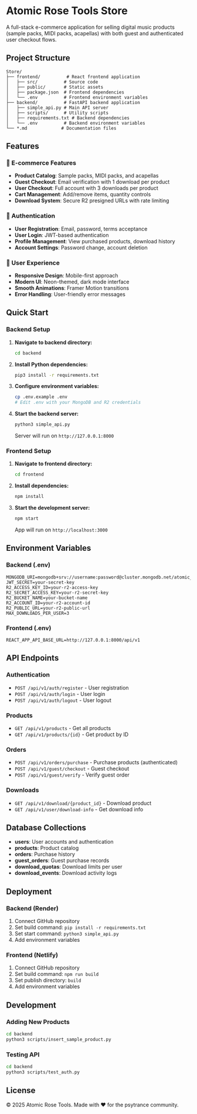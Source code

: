 # Atomic Rose Tools Store

A full-stack e-commerce application for selling digital music products (sample packs, MIDI packs, acapellas) with both guest and authenticated user checkout flows.

## Project Structure

```
Store/
├── frontend/          # React frontend application
│   ├── src/          # Source code
│   ├── public/       # Static assets
│   ├── package.json  # Frontend dependencies
│   └── .env          # Frontend environment variables
├── backend/          # FastAPI backend application
│   ├── simple_api.py # Main API server
│   ├── scripts/      # Utility scripts
│   ├── requirements.txt # Backend dependencies
│   └── .env          # Backend environment variables
└── *.md             # Documentation files
```

## Features

### 🛒 E-commerce Features
- **Product Catalog**: Sample packs, MIDI packs, and acapellas
- **Guest Checkout**: Email verification with 1 download per product
- **User Checkout**: Full account with 3 downloads per product
- **Cart Management**: Add/remove items, quantity controls
- **Download System**: Secure R2 presigned URLs with rate limiting

### 🔐 Authentication
- **User Registration**: Email, password, terms acceptance
- **User Login**: JWT-based authentication
- **Profile Management**: View purchased products, download history
- **Account Settings**: Password change, account deletion

### 🎨 User Experience
- **Responsive Design**: Mobile-first approach
- **Modern UI**: Neon-themed, dark mode interface
- **Smooth Animations**: Framer Motion transitions
- **Error Handling**: User-friendly error messages

## Quick Start

### Backend Setup

1. **Navigate to backend directory:**
   ```bash
   cd backend
   ```

2. **Install Python dependencies:**
   ```bash
   pip3 install -r requirements.txt
   ```

3. **Configure environment variables:**
   ```bash
   cp .env.example .env
   # Edit .env with your MongoDB and R2 credentials
   ```

4. **Start the backend server:**
   ```bash
   python3 simple_api.py
   ```
   Server will run on `http://127.0.0.1:8000`

### Frontend Setup

1. **Navigate to frontend directory:**
   ```bash
   cd frontend
   ```

2. **Install dependencies:**
   ```bash
   npm install
   ```

3. **Start the development server:**
   ```bash
   npm start
   ```
   App will run on `http://localhost:3000`

## Environment Variables

### Backend (.env)
```env
MONGODB_URI=mongodb+srv://username:password@cluster.mongodb.net/atomic_rose
JWT_SECRET=your-secret-key
R2_ACCESS_KEY_ID=your-r2-access-key
R2_SECRET_ACCESS_KEY=your-r2-secret-key
R2_BUCKET_NAME=your-bucket-name
R2_ACCOUNT_ID=your-r2-account-id
R2_PUBLIC_URL=your-r2-public-url
MAX_DOWNLOADS_PER_USER=3
```

### Frontend (.env)
```env
REACT_APP_API_BASE_URL=http://127.0.0.1:8000/api/v1
```

## API Endpoints

### Authentication
- `POST /api/v1/auth/register` - User registration
- `POST /api/v1/auth/login` - User login
- `POST /api/v1/auth/logout` - User logout

### Products
- `GET /api/v1/products` - Get all products
- `GET /api/v1/products/{id}` - Get product by ID

### Orders
- `POST /api/v1/orders/purchase` - Purchase products (authenticated)
- `POST /api/v1/guest/checkout` - Guest checkout
- `POST /api/v1/guest/verify` - Verify guest order

### Downloads
- `GET /api/v1/download/{product_id}` - Download product
- `GET /api/v1/user/download-info` - Get download info

## Database Collections

- **users**: User accounts and authentication
- **products**: Product catalog
- **orders**: Purchase history
- **guest_orders**: Guest purchase records
- **download_quotas**: Download limits per user
- **download_events**: Download activity logs

## Deployment

### Backend (Render)
1. Connect GitHub repository
2. Set build command: `pip install -r requirements.txt`
3. Set start command: `python3 simple_api.py`
4. Add environment variables

### Frontend (Netlify)
1. Connect GitHub repository
2. Set build command: `npm run build`
3. Set publish directory: `build`
4. Add environment variables

## Development

### Adding New Products
```bash
cd backend
python3 scripts/insert_sample_product.py
```

### Testing API
```bash
cd backend
python3 scripts/test_auth.py
```

## License

© 2025 Atomic Rose Tools. Made with ❤️ for the psytrance community.